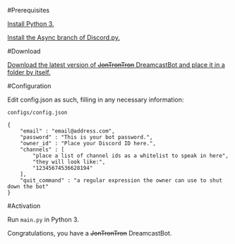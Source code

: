 #Prerequisites

[Install Python 3.](https://www.python.org)

[Install the Async branch of Discord.py.](https://github.com/Rapptz/discord.py/tree/async)

#Download

[Download the latest version of ~~JonTronTron~~ DreamcastBot and place it in a folder by itself.](https://github.com/lilpea/dreamcastbot/archive/master.zip)

#Configuration

Edit config.json as such, filling in any necessary information:

`configs/config.json`
```
{
    "email" : "email@address.com",
    "password" : "This is your bot password.",
    "owner_id" : "Place your Discord ID here.",
	"channels" : [
		"place a list of channel ids as a whitelist to speak in here",
		"they will look like:",
		"12345674536628194"
	],
	"quit_command" : "a regular expression the owner can use to shut down the bot"
}
```

#Activation

Run `main.py` in Python 3.

Congratulations, you have a ~~JonTronTron~~ DreamcastBot.
